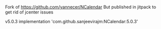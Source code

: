 Fork of https://github.com/yannecer/NCalendar
But published in jitpack to get rid of jcenter issues

v5.0.3
implementation 'com.github.sanjeevirajm:NCalendar:5.0.3'

